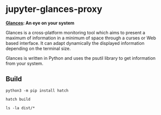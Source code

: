 # jupyter-glances-proxy

**[Glances](https://glances.readthedocs.io/): An eye on your system** 

Glances is a cross-platform monitoring tool which aims to present a maximum of information in a minimum of space through a curses or Web based interface. It can adapt dynamically the displayed information depending on the terminal size.

Glances is written in Python and uses the psutil library to get information from your system.


## Build

```
python3 -m pip install hatch

hatch build

ls -la dist/*
```
